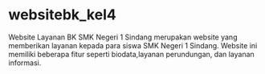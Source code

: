 # websitebk_kel4
Website Layanan BK SMK Negeri 1 Sindang merupakan website yang memberikan layanan kepada para siswa SMK Negeri 1 Sindang. Website ini memiliki beberapa fitur seperti biodata,layanan perundungan, dan layanan informasi.
